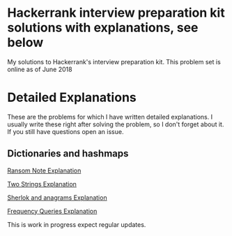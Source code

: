# Hackerrank interview preparation kit solutions with explanations, see below
My solutions to Hackerrank's interview preparation kit.
This problem set is online as of June 2018
# Detailed Explanations
These are the problems for which I have written detailed explanations. I usually write these right after solving the problem, so I don't forget about it. If you still have questions open an issue.

## Dictionaries and hashmaps
[Ransom Note Explanation](https://medium.com/carlosbf/hash-tables-ransom-note-solution-76ffe7b4d010)

[Two Strings Explanation](https://medium.com/carlosbf/two-strings-solution-d6cff7f5c11c)

[Sherlok and anagrams Explanation](https://medium.com/carlosbf/sherlock-and-anagrams-solution-6ed20bf7c815)

[Frequency Queries Explanation](https://medium.com/carlosbf/frequency-queries-solution-e776d6ac3aa6)


This is work in progress expect regular updates.
